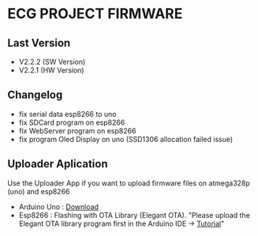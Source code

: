 # ECG PROJECT FIRMWARE
## Last Version
- V2.2.2 (SW Version)
- V2.2.1 (HW Version)

## Changelog
- fix serial data esp8266 to uno
- fix SDCard program on esp8266
- fix WebServer program on esp8266
- fix program Oled Display on uno (SSD1306 allocation failed issue)

## Uploader Aplication
<p>Use the Uploader App if you want to upload firmware files on atmega328p (uno) and esp8266</p>

- Arduino Uno : <a href="https://drive.google.com/drive/folders/1Jd0Euq1-ti-_1vtQXpMNdb4uExqVydhc?usp=sharing" target="-blank">Download</a>
- Esp8266     : Flashing with OTA Library (Elegant OTA). "Please upload the Elegant OTA library program first in the Arduino IDE -> <a href="https://youtu.be/LDk_tKrHIdI?si=OgcLtV9RhKXbJCEk" target="-blank">Tutorial</a>"